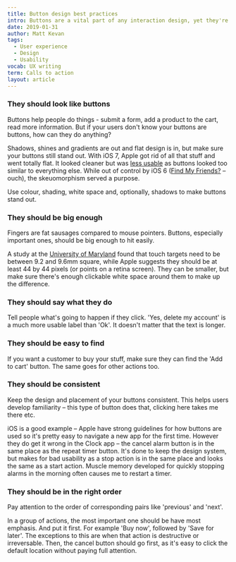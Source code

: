 ```yaml
---
title: Button design best practices
intro: Buttons are a vital part of any interaction design, yet they're easy to get wrong. Here's how to create good ones.
date: 2019-01-31
author: Matt Kevan
tags:
  - User experience
  - Design
  - Usability
vocab: UX writing
term: Calls to action
layout: article
---
```


### They should look like buttons

Buttons help people do things - submit a form, add a product to the cart, read more information. But if your users don't know your buttons are buttons, how can they do anything? 

Shadows, shines and gradients are out and flat design is in, but make sure your buttons still stand out. With iOS 7, Apple got rid of all that stuff and went totally flat. It looked cleaner but was [less usable](https://www.nngroup.com/articles/ios-7/) as buttons looked too similar to everything else. While out of control by iOS 6 ([Find My Friends?](https://www.cnet.com/news/find-my-friends-ios-5-versus-google-latitude-android/) – ouch), the skeuomorphism served a purpose. 

Use colour, shading, white space and, optionally, shadows to make buttons stand out. 


### They should be big enough

Fingers are fat sausages compared to mouse pointers. Buttons, especially important ones, should be big enough to hit easily. 

A study at the [University of Maryland](http://www.cs.umd.edu/hcil/trs/2006-11/2006-11.htm) found that touch targets need to be between 9.2 and 9.6mm square, while Apple suggests they should be at least 44 by 44 pixels (or points on a retina screen). They can be smaller, but make sure there's enough clickable white space around them to make up the difference.

### They should say what they do

Tell people what's going to happen if they click. 'Yes, delete my account' is a much more usable label than 'Ok'. It doesn't matter that the text is longer.

### They should be easy to find 

If you want a customer to buy your stuff, make sure they can find the 'Add to cart' button. The same goes for other actions too.

### They should be consistent

Keep the design and placement of your buttons consistent. This helps users develop familiarity – this type of button does that, clicking here takes me there etc.

iOS is a good example – Apple have strong guidelines for how buttons are used so it's pretty easy to navigate a new app for the first time. However they do get it wrong in the Clock app – the cancel alarm button is in the same place as the repeat timer button. It's done to keep the design system, but makes for bad usability as a stop action is in the same place and looks the same as a start action. Muscle memory developed for quickly stopping alarms in the morning often causes me to restart a timer.

### They should be in the right order 

Pay attention to the order of corresponding pairs like 'previous' and 'next'.

In a group of actions, the most important one should be have most emphasis. And put it first. For example 'Buy now', followed by 'Save for later'. The exceptions to this are when that action is destructive or irreversable. Then, the cancel button should go first, as it's easy to click the default location without paying full attention.








